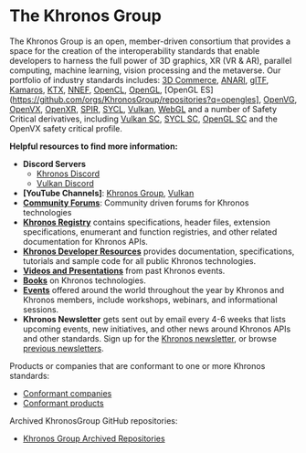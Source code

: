 


# The Khronos Group
The Khronos Group is an open, member-driven consortium that provides a space for the creation of the interoperability standards that enable developers to harness the full power of 3D graphics, XR (VR & AR), parallel computing, machine learning, vision processing and the metaverse. Our portfolio of industry standards includes: [3D Commerce](https://github.com/orgs/KhronosGroup/repositories?q=3dcommerce), [ANARI](https://github.com/orgs/KhronosGroup/repositories?q=anari), [glTF](https://github.com/orgs/KhronosGroup/repositories?q=gltf), [Kamaros](https://github.com/orgs/KhronosGroup/repositories?q=karamos), [KTX](https://github.com/orgs/KhronosGroup/repositories?q=ktx), [NNEF](https://github.com/orgs/KhronosGroup/repositories?q=nnef), [OpenCL](https://github.com/orgs/KhronosGroup/repositories?q=opencl), [OpenGL](https://github.com/orgs/KhronosGroup/repositories?q=opengl), [OpenGL ES](https://github.com/orgs/KhronosGroup/repositories?q=opengles], [OpenVG](https://github.com/orgs/KhronosGroup/repositories?q=openvg), [OpenVX](https://github.com/orgs/KhronosGroup/repositories?q=openvx), [OpenXR](https://github.com/orgs/KhronosGroup/repositories?q=openxr), [SPIR](https://github.com/orgs/KhronosGroup/repositories?q=spir), [SYCL](https://github.com/orgs/KhronosGroup/repositories?q=sycl), [Vulkan](https://github.com/orgs/KhronosGroup/repositories?q=vulkan), [WebGL](https://github.com/orgs/KhronosGroup/repositories?q=webgl) and a number of Safety Critical derivatives, including [Vulkan SC](https://github.com/orgs/KhronosGroup/repositories?q=vulkansc), [SYCL SC](https://github.com/orgs/KhronosGroup/repositories?q=syclsc), [OpenGL SC](https://github.com/orgs/KhronosGroup/repositories?q=openglsc) and the OpenVX safety critical profile.

**Helpful resources to find more information:**

*   **Discord Servers**
    *   [Khronos Discord](https://khr.io/khrdiscord)
    *   [Vulkan Discord](https://discord.gg/vulkan)
*   **[YouTube Channels]**: [Khronos Group](https://www.youtube.com/user/khronosgroup), [Vulkan](https://www.youtube.com/c/vulkan)
*   **[Community Forums](https://community.khronos.org/ "Khronos Community forum")**: Community driven forums for Khronos technologies
*   **[Khronos Registry](https://registry.khronos.org/)** contains specifications, header files, extension specifications, enumerant and function registries, and other related documentation for Khronos APIs.
*   **[Khronos Developer Resources](https://www.khronos.org/developers/ "Khronos developer resources")** provides documentation, specifications, tutorials and sample code for all public Khronos technologies.
*   **[Videos and Presentations](https://www.khronos.org/developers/library/)** from past Khronos events.
*   [**Books**](https://www.khronos.org/developers/books/) on Khronos technologies.
*   [**Events**](https://www.khronos.org/events) offered around the world throughout the year by Khronos and Khronos members, include workshops, webinars, and informational sessions.
*   **Khronos Newsletter** gets sent out by email every 4-6 weeks that lists upcoming events, new initiatives, and other news around Khronos APIs and other standards. Sign up for the [Khronos newsletter](https://eepurl.com/Xh4Q), or browse [previous newsletters](https://us2.campaign-archive2.com/home/?u=4486df88f5b87070bfeac5a4f&id=cc0362d08f).

Products or companies that are conformant to one or more Khronos standards:
* [Conformant companies](https://www.khronos.org/conformance/adopters/conformant-companies)
* [Conformant products](https://www.khronos.org/conformance/adopters/conformant-products)

Archived KhronosGroup GitHub repositories:
* [Khronos Group Archived Repositories](https://github.com/KhronosGroupArchives/)